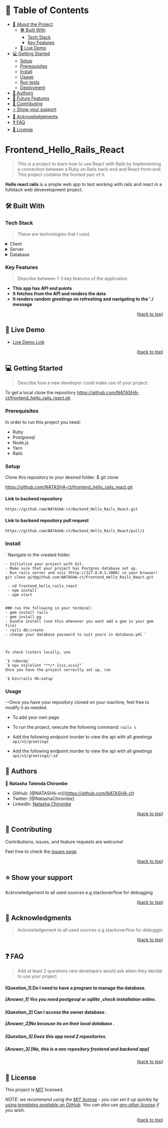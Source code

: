 <!-- TABLE OF CONTENTS -->

# 📗 Table of Contents

- [📖 About the Project](#about-project)
  - [🛠 Built With](#built-with)
    - [Tech Stack](#tech-stack)
    - [Key Features](#key-features)
  - [🚀 Live Demo](#live-demo)
- [💻 Getting Started](#getting-started)
  - [Setup](#setup)
  - [Prerequisites](#prerequisites)
  - [Install](#install)
  - [Usage](#usage)
  - [Run tests](#run-tests)
  - [Deployment](#triangular_flag_on_post-deployment)
- [👥 Authors](#authors)
- [🔭 Future Features](#future-features)
- [🤝 Contributing](#contributing)
- [⭐️ Show your support](#support)
- [🙏 Acknowledgements](#acknowledgements)
- [❓ FAQ](#faq)
- [📝 License](#license)

<!-- PROJECT DESCRIPTION -->

# Frontend_Hello_Rails_React

> This is a project to learn how to use React with Rails by Implementing a connection between a Ruby on Rails back-end and React front-end. This project contains the fronted part of it.

**Hello react rails** is a simple web app to test working with rails and react in a fullstack web devevelopment project.

## 🛠 Built With <a name="built-with"></a>

### Tech Stack <a name="tech-stack"></a>

> These are technologies that I used.

<details>
  <summary>Client</summary>
  <ul>
    <li><a href="https://reactjs.org/">React.js</a></li>
  </ul>
</details>

<details>
  <summary>Server</summary>
  <ul>
    <li><a href="https://expressjs.com/">Express.js</a></li>
  </ul>
</details>

<details>
<summary>Database</summary>
  <ul>
    <li><a href="https://www.postgresql.org/">PostgreSQL</a></li>
  </ul>
</details>

<!-- Features -->

### Key Features <a name="key-features"></a>

> Describe between 1-3 key features of the application.

- **This app has API end points**
- **It fetches from the API and renders the data**
- **It renders random greetings on refreshing and navigating to the './     message**

<p align="right">(<a href="#readme-top">back to top</a>)</p>

<!-- LIVE DEMO -->

## 🚀 Live Demo <a name="live-demo"></a>

- [Live Demo Link](https://yourdeployedapplicationlink.com)

<p align="right">(<a href="#readme-top">back to top</a>)</p>

<!-- GETTING STARTED -->

## 💻 Getting Started <a name="getting-started"></a>

> Describe how a new developer could make use of your project.

To get a local clone the repository https://github.com/NATASHA-ct/frontend_hello_rails_react.git

### Prerequisites

In order to run this project you need:

- Ruby
- Postgresql
- Node.js
- Yarn
- Rails

### Setup

Clone this repository to your desired folder:
$ git clone

 https://github.com/NATASHA-ct/frontend_hello_rails_react.git

#### Link to backend repository
    https://github.com/NATASHA-ct/Backend_Hello_Rails_React.git

#### Link to backend repository pull request
 
    https://github.com/NATASHA-ct/Backend_Hello_Rails_React/pull/1

### Install

` Navigate to the created folder.

    - Initialize your project with Git.
    - Make sure that your project has Postgres database set up.
    - Run rails server and visi thttp://127.0.0.1:3000/ in your browser!
    git clone git@github.com:NATASHA-ct/Frontend_Hello_Rails_React.git
    
     - cd frontend_hello_rails_react
     - npm install
     - npm start
     

    ### run the following in your terminal:
    - gem install rails
    - gem install pg
    - bundle install (use this whenever you want add a gem in your gem file)
    - rails db:create
    - change your database password to suit yours in database.yml `



    To check linters locally, use

    `$ rubocop`
    `$ npx stylelint "**/*.{css,scss}"`
    Once you have the project correctly set up, run

    `$ bin/rails db:setup`


### Usage
--Once you have your repository cloned on your machine, feel free to modify it as needed.
- To add your own page

- To run the project, execute the following command:
`rails s`

- Add the following endpoint inorder to view the api with all greetings 
`api/v1/greetings`

- Add the following endpoint inorder to view the api with all greetings 
`api/v1/greetings/:id`


## 👥 Authors <a name="authors"></a>


👤 **Natasha Tatenda Chirombe**

- GitHub: [@NATASHA-ct]((https://github.com/NATASHA-ct)
- Twitter: [@NatashaChirombe]
- LinkedIn: [Natasha Chirombe](linkedin.com/in/natasha-chirombe-1531aa17b)

<p align="right">(<a href="#readme-top">back to top</a>)</p>

<!-- CONTRIBUTING -->

## 🤝 Contributing <a name="contributing"></a>

Contributions, issues, and feature requests are welcome!

Feel free to check the [issues page](../../issues/).

<p align="right">(<a href="#readme-top">back to top</a>)</p>

<!-- SUPPORT -->

## ⭐️ Show your support <a name="support"></a>

 Acknowledgement to all used sources  e.g stackoverflow for debugging

<p align="right">(<a href="#readme-top">back to top</a>)</p>

<!-- ACKNOWLEDGEMENTS -->

## 🙏 Acknowledgments <a name="acknowledgements"></a>

> Acknowledgement to all used sources  e.g stackoverflow for debuggin



<p align="right">(<a href="#readme-top">back to top</a>)</p>

<!-- FAQ (optional) -->

## ❓ FAQ <a name="faq"></a>

> Add at least 2 questions new developers would ask when they decide to use your project.


#### [Question_1] Do I need to have a program to manage the database. 

##### [Answer_1] Yes you need postgesql or sqllite ,check installation online.

#### [Question_2] Can I access the owner database .

##### [Answer_2]No because its on their local database .

##### [Question_3] Does this app need 2 repositories.

##### [Answer_3] [No, this is a one repository frontend and backend app]


<p align="right">(<a href="#readme-top">back to top</a>)</p>

<!-- LICENSE -->

## 📝 License <a name="license"></a>

This project is [MIT](./LICENSE) licensed.

_NOTE: we recommend using the [MIT license](https://choosealicense.com/licenses/mit/) - you can set it up quickly by [using templates available on GitHub](https://docs.github.com/en/communities/setting-up-your-project-for-healthy-contributions/adding-a-license-to-a-repository). You can also use [any other license](https://choosealicense.com/licenses/) if you wish._

<p align="right">(<a href="#readme-top">back to top</a>)</p>
